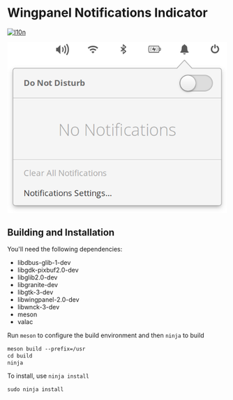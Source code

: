 # Wingpanel Notifications Indicator
[![l10n](https://l10n.elementary.io/widgets/wingpanel/wingpanel-indicator-notifications/svg-badge.svg)](https://l10n.elementary.io/projects/wingpanel/wingpanel-indicator-notifications)

![Screenshot](data/screenshot.png?raw=true)

## Building and Installation

You'll need the following dependencies:

* libdbus-glib-1-dev
* libgdk-pixbuf2.0-dev
* libglib2.0-dev
* libgranite-dev
* libgtk-3-dev
* libwingpanel-2.0-dev
* libwnck-3-dev
* meson
* valac

Run `meson` to configure the build environment and then `ninja` to build

    meson build --prefix=/usr
    cd build
    ninja

To install, use `ninja install`

    sudo ninja install
